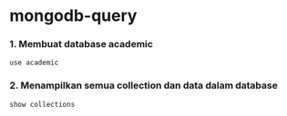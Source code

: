 # mongodb-query

### 1. Membuat database academic
```
use academic
```

### 2. Menampilkan semua collection dan data dalam database
```
show collections
```
